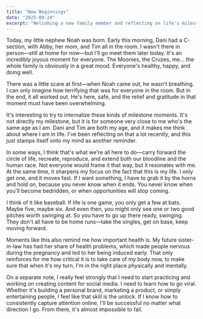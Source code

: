 ```yaml
---
title: "New Beginnings"
date: "2025-09-24"
excerpt: "Welcoming a new family member and reflecting on life's milestones."
---
```


Today, my little nephew Noah was born. Early this morning, Dani had a C-section, with Abby, her mom, and Tim all in the room. I wasn't there in person—still at home for now—but I'll go meet them later today. It's an incredibly joyous moment for everyone. The Moonies, the Cruzes, me… the whole family is obviously in a great mood. Everyone's healthy, happy, and doing well.

There was a little scare at first—when Noah came out, he wasn't breathing. I can only imagine how terrifying that was for everyone in the room. But in the end, it all worked out. He's here, safe, and the relief and gratitude in that moment must have been overwhelming.

It's interesting to try to internalize these kinds of milestone moments. It's not directly my milestone, but it is for someone very close to me who's the same age as I am. Dani and Tim are both my age, and it makes me think about where I am in life. I've been reflecting on that a lot recently, and this just stamps itself onto my mind as another reminder.

In some ways, I think that's what we're all here to do—carry forward the circle of life, recreate, reproduce, and extend both our bloodline and the human race. Not everyone would frame it that way, but it resonates with me. At the same time, it sharpens my focus on the fact that this is my life. I only get one, and it moves fast. If I want something, I have to grab it by the horns and hold on, because you never know when it ends. You never know when you'll become bedridden, or when opportunities will stop coming.

I think of it like baseball. If life is one game, you only get a few at bats. Maybe five, maybe six. And even then, you might only see one or two good pitches worth swinging at. So you have to go up there ready, swinging. They don't all have to be home runs—take the singles, get on base, keep moving forward.

Moments like this also remind me how important health is. My future sister-in-law has had her share of health problems, which made people nervous during the pregnancy and led to her being induced early. That only reinforces for me how critical it is to take care of my body now, to make sure that when it's my turn, I'm in the right place physically and mentally.

On a separate note, I really feel strongly that I need to start practicing and working on creating content for social media. I need to learn how to go viral. Whether it's building a personal brand, marketing a product, or simply entertaining people, I feel like that skill is the unlock. If I know how to consistently capture attention online, I'll be successful no matter what direction I go. From there, it's almost impossible to fail.

